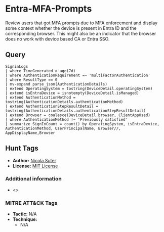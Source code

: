 # Entra-MFA-Prompts

Review users that got MFA prompts due to MFA enforcement and display some context whether the device is present in Entra ID and the corresponding browser. This might also be an indicator that the browser does no work with device based CA or Entra SSO.

## Query

```kusto
SigninLogs
| where TimeGenerated > ago(7d)
| where AuthenticationRequirement =~ 'multiFactorAuthentication'
| where ResultType == 0
| mv-expand parse_json(AuthenticationDetails)
| extend OperatingSystem = tostring(DeviceDetail.operatingSystem)
| extend isEntraDevice = isnotempty(DeviceDetail.isManaged)
| extend AuthenticationMethod = tostring(AuthenticationDetails.authenticationMethod)
| extend AuthenticationStepResultDetail = tostring(AuthenticationDetails.authenticationStepResultDetail)
| extend Browser = coalesce(DeviceDetail.browser, ClientAppUsed)
| where AuthenticationMethod !~ 'Previously satisfied'
| summarize SignInCount = count() by OperatingSystem, isEntraDevice, AuthenticationMethod, UserPrincipalName, Browser//, AppDisplayName,Browser
```

## Hunt Tags

* **Author:** [Nicola Suter](https://nicolasuter.ch)
* **License:** [MIT License](https://github.com/nicolonsky/ITDR/blob/main/LICENSE)

### Additional information

* <>


### MITRE ATT&CK Tags

* **Tactic:** N/A
* **Technique:**
    * N/A
